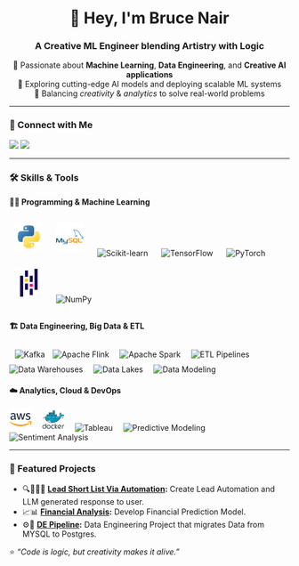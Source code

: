 <h1 align="center">👋 Hey, I'm Bruce Nair </h1>
<h3 align="center">A Creative ML Engineer blending Artistry with Logic</h3>

<p align="center">
    🌱 Passionate about <b>Machine Learning</b>, <b>Data Engineering</b>, and <b>Creative AI applications</b> <br/>
    🚀 Exploring cutting-edge AI models and deploying scalable ML systems <br/>
    🎨 Balancing <i>creativity</i> & <i>analytics</i> to solve real-world problems
</p>

---

### 🔗 Connect with Me
<p align="left">
<a href="https://www.linkedin.com/in/bruce-n-b61b71146/" target="_blank"><img src="https://img.shields.io/badge/LinkedIn-%230077B5.svg?&style=for-the-badge&logo=linkedin&logoColor=white" /></a>
<a href="mailto:nair.ratish70@gmail.com" target="_blank"><img src="https://img.shields.io/badge/Gmail-D14836?style=for-the-badge&logo=gmail&logoColor=white" /></a>
</p>

---

### 🛠️ Skills & Tools

#### 👨‍💻 Programming & Machine Learning
<p align="left">
  <img src="https://raw.githubusercontent.com/devicons/devicon/master/icons/python/python-original.svg" alt="Python" width="50" height="50" style="margin: 10px;"/>
  <img src="https://raw.githubusercontent.com/devicons/devicon/master/icons/mysql/mysql-original-wordmark.svg" alt="MySQL" width="50" height="50" style="margin: 10px;"/>
  <img src="https://upload.wikimedia.org/wikipedia/commons/0/05/Scikit_learn_logo_small.svg" alt="Scikit-learn" width="50" height="50" style="margin: 10px;"/>
  <img src="https://www.vectorlogo.zone/logos/tensorflow/tensorflow-icon.svg" alt="TensorFlow" width="50" height="50" style="margin: 10px;"/>
  <img src="https://www.vectorlogo.zone/logos/pytorch/pytorch-icon.svg" alt="PyTorch" width="50" height="50" style="margin: 10px;"/>
  <img src="https://raw.githubusercontent.com/devicons/devicon/master/icons/pandas/pandas-original.svg" alt="Pandas" width="50" height="50" style="margin: 10px;"/>
  <img src="https://raw.githubusercontent.com/numpy/numpy/master/branding/icons/primary/numpylogo.svg" alt="NumPy" width="50" height="50" style="margin: 10px;"/>
</p>


#### 🏗️ Data Engineering, Big Data & ETL
<p align="left">
  <img src="https://www.vectorlogo.zone/logos/apache_kafka/apache_kafka-icon.svg" alt="Kafka" width="40" height="40" style="margin: 10px;;"/>
  <img src="https://flink.apache.org/img/flink-header-logo.svg" alt="Apache Flink" width="40" height="40" style="margin-right:15px;"/>
  <img src="https://spark.apache.org/images/spark-logo-trademark.png" alt="Apache Spark" width="40" height="40" style="margin-right:15px;"/>
  <img src="https://cdn-icons-png.flaticon.com/512/2204/2204349.png" alt="ETL Pipelines" width="40" height="40" style="margin-right:15px;"/>
  <img src="https://cdn-icons-png.flaticon.com/512/4401/4401475.png" alt="Data Warehouses" width="40" height="40" style="margin-right:15px;"/>
  <img src="https://cdn-icons-png.flaticon.com/512/2234/2234685.png" alt="Data Lakes" width="40" height="40" style="margin-right:15px;"/>
  <img src="https://cdn-icons-png.flaticon.com/512/3652/3652191.png" alt="Data Modeling" width="40" height="40" style="margin-right:15px;"/>
</p>

#### ☁️ Analytics, Cloud & DevOps
<p align="left">
  <img src="https://raw.githubusercontent.com/devicons/devicon/master/icons/amazonwebservices/amazonwebservices-original-wordmark.svg" alt="AWS" width="40" height="40" style="margin-right:15px;"/>
  <img src="https://raw.githubusercontent.com/devicons/devicon/master/icons/docker/docker-original-wordmark.svg" alt="Docker" width="40" height="40" style="margin-right:15px;"/>
  <img src="https://cdn.worldvectorlogo.com/logos/tableau-software.svg" alt="Tableau" width="40" height="40" style="margin-right:15px;"/>
  <img src="https://cdn-icons-png.flaticon.com/512/4260/4260330.png" alt="Predictive Modeling" width="40" height="40" style="margin-right:15px;"/>
  <img src="https://cdn-icons-png.flaticon.com/512/3940/3940056.png" alt="Sentiment Analysis" width="40" height="40" style="margin-right:15px;"/>
</p>


---

### 🚀 Featured Projects
- 🔍👨🏻‍💼 **[Lead Short List Via Automation](https://github.com/MorisDe/lead_shortlist_automation):** Create Lead Automation and LLM generated response to user.
- 📈📊 **[Financial Analysis](https://github.com/MorisDe/Financial-Statements):** Develop Financial Prediction Model.
- ⚙🧾 **[DE Pipeline](https://github.com/MorisDe/DE_PIPELINE):** Data Engineering Project that migrates Data from MYSQL to Postgres.


⭐️ *“Code is logic, but creativity makes it alive.”*


